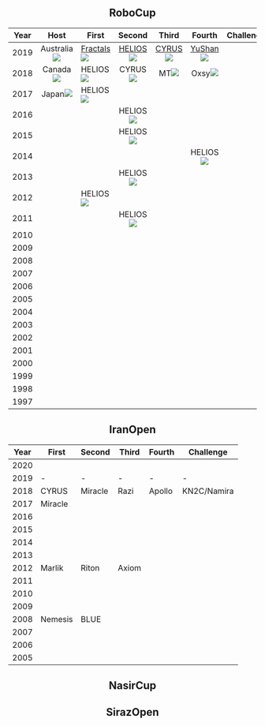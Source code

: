 <h2 style="text-align:center">RoboCup</h2>


| Year |                             Host                             | First                                                        |                            Second                            |                            Third                             |                            Fourth                            | Challenge |
| :--: | :----------------------------------------------------------: | ------------------------------------------------------------ | :----------------------------------------------------------: | :----------------------------------------------------------: | :----------------------------------------------------------: | :-------: |
| 2019 | Australia![](https://upload.wikimedia.org/wikipedia/commons/thumb/8/88/Flag_of_Australia_%28converted%29.svg/23px-Flag_of_Australia_%28converted%29.svg.png) | [Fractals](http://archive.robocup.info/Soccer/Simulation/2D/TDPs/RoboCup/2019/Fractals_SS2D_RC2019_TDP.pdf)![](https://upload.wikimedia.org/wikipedia/commons/thumb/8/88/Flag_of_Australia_%28converted%29.svg/23px-Flag_of_Australia_%28converted%29.svg.png) | [HELIOS](http://archive.robocup.info/Soccer/Simulation/2D/TDPs/RoboCup/2019/HELIOS_SS2D_RC2019_TDP.pdf)![](https://upload.wikimedia.org/wikipedia/en/thumb/9/9e/Flag_of_Japan.svg/30px-Flag_of_Japan.svg.png) | [CYRUS](http://archive.robocup.info/Soccer/Simulation/2D/TDPs/RoboCup/2019/CYRUS_SS2D_RC2019_TDP.pdf)![](https://upload.wikimedia.org/wikipedia/commons/thumb/c/ca/Flag_of_Iran.svg/30px-Flag_of_Iran.svg.png) | [YuShan](http://archive.robocup.info/Soccer/Simulation/2D/TDPs/RoboCup/2019/YuShan_SS2D_RC2019_TDP.pdf)![](https://upload.wikimedia.org/wikipedia/commons/thumb/f/fa/Flag_of_the_People%27s_Republic_of_China.svg/30px-Flag_of_the_People%27s_Republic_of_China.svg.png) |           |
| 2018 | Canada![](https://upload.wikimedia.org/wikipedia/commons/thumb/d/d9/Flag_of_Canada_%28Pantone%29.svg/30px-Flag_of_Canada_%28Pantone%29.svg.png) | HELIOS![](https://upload.wikimedia.org/wikipedia/en/thumb/9/9e/Flag_of_Japan.svg/30px-Flag_of_Japan.svg.png) | CYRUS![](https://upload.wikimedia.org/wikipedia/commons/thumb/c/ca/Flag_of_Iran.svg/30px-Flag_of_Iran.svg.png) | MT![](https://upload.wikimedia.org/wikipedia/commons/thumb/f/fa/Flag_of_the_People%27s_Republic_of_China.svg/30px-Flag_of_the_People%27s_Republic_of_China.svg.png) | Oxsy![](https://upload.wikimedia.org/wikipedia/commons/thumb/7/73/Flag_of_Romania.svg/30px-Flag_of_Romania.svg.png) |           |
| 2017 | Japan![](https://upload.wikimedia.org/wikipedia/en/thumb/9/9e/Flag_of_Japan.svg/30px-Flag_of_Japan.svg.png) | HELIOS![](https://upload.wikimedia.org/wikipedia/en/thumb/9/9e/Flag_of_Japan.svg/30px-Flag_of_Japan.svg.png) |                                                              |                                                              |                                                              |           |
| 2016 |                                                              |                                                              | HELIOS![](https://upload.wikimedia.org/wikipedia/en/thumb/9/9e/Flag_of_Japan.svg/30px-Flag_of_Japan.svg.png) |                                                              |                                                              |           |
| 2015 |                                                              |                                                              | HELIOS![](https://upload.wikimedia.org/wikipedia/en/thumb/9/9e/Flag_of_Japan.svg/30px-Flag_of_Japan.svg.png) |                                                              |                                                              |           |
| 2014 |                                                              |                                                              |                                                              |                                                              | HELIOS![](https://upload.wikimedia.org/wikipedia/en/thumb/9/9e/Flag_of_Japan.svg/30px-Flag_of_Japan.svg.png) |           |
| 2013 |                                                              |                                                              | HELIOS![](https://upload.wikimedia.org/wikipedia/en/thumb/9/9e/Flag_of_Japan.svg/30px-Flag_of_Japan.svg.png) |                                                              |                                                              |           |
| 2012 |                                                              | HELIOS![](https://upload.wikimedia.org/wikipedia/en/thumb/9/9e/Flag_of_Japan.svg/30px-Flag_of_Japan.svg.png) |                                                              |                                                              |                                                              |           |
| 2011 |                                                              |                                                              | HELIOS![](https://upload.wikimedia.org/wikipedia/en/thumb/9/9e/Flag_of_Japan.svg/30px-Flag_of_Japan.svg.png) |                                                              |                                                              |           |
| 2010 |                                                              |                                                              |                                                              |                                                              |                                                              |           |
| 2009 |                                                              |                                                              |                                                              |                                                              |                                                              |           |
| 2008 |                                                              |                                                              |                                                              |                                                              |                                                              |           |
| 2007 |                                                              |                                                              |                                                              |                                                              |                                                              |           |
| 2006 |                                                              |                                                              |                                                              |                                                              |                                                              |           |
| 2005 |                                                              |                                                              |                                                              |                                                              |                                                              |           |
| 2004 |                                                              |                                                              |                                                              |                                                              |                                                              |           |
| 2003 |                                                              |                                                              |                                                              |                                                              |                                                              |           |
| 2002 |                                                              |                                                              |                                                              |                                                              |                                                              |           |
| 2001 |                                                              |                                                              |                                                              |                                                              |                                                              |           |
| 2000 |                                                              |                                                              |                                                              |                                                              |                                                              |           |
| 1999 |                                                              |                                                              |                                                              |                                                              |                                                              |           |
| 1998 |                                                              |                                                              |                                                              |                                                              |                                                              |           |
| 1997 |                                                              |                                                              |                                                              |                                                              |                                                              |           |

<h2 style="text-align:center">IranOpen</h2>

| Year | First   | Second  | Third | Fourth | Challenge   |
| ---- | ------- | ------- | ----- | ------ | ----------- |
| 2020 |         |         |       |        |             |
| 2019 | -       | -       | -     | -      | -           |
| 2018 | CYRUS   | Miracle | Razi  | Apollo | KN2C/Namira |
| 2017 | Miracle |         |       |        |             |
| 2016 |         |         |       |        |             |
| 2015 |         |         |       |        |             |
| 2014 |         |         |       |        |             |
| 2013 |         |         |       |        |             |
| 2012 |  Marlik | Riton   | Axiom |        |             |
| 2011 |         |         |       |        |             |
| 2010 |         |         |       |        |             |
| 2009 |         |         |       |        |             |
| 2008 | Nemesis | BLUE    |       |        |             |
| 2007 |         |         |       |        |             |
| 2006 |         |         |       |        |             |
| 2005 |         |         |       |        |             |


<h2 style="text-align:center">NasirCup</h2>


<h2 style="text-align:center">SirazOpen</h2>


